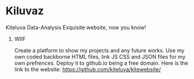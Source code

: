 # Kiluvaz
Kiteluva Data-Analysis
Exquisite website, now you know!

1. WIIF

   Create a platform to show my projects and any future works.
   Use my own coded backborne HTML files, link JS CSS and JSON files for my own prefrences.
   Deploy it to github.io being a free domain.
Here is the link to the website:
https://github.com/kiteluva/kitewebsite/
